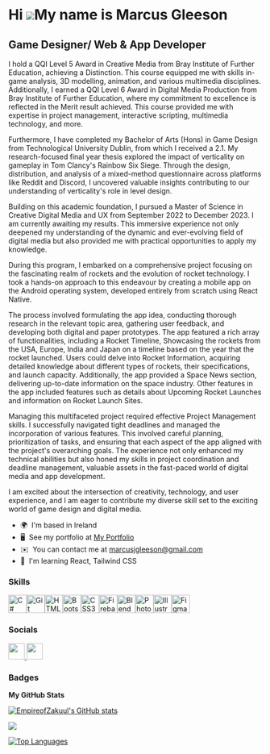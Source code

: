 Hi ![](https://user-images.githubusercontent.com/18350557/176309783-0785949b-9127-417c-8b55-ab5a4333674e.gif)My name is Marcus Gleeson
======================================================================================================================================

Game Designer/ Web & App Developer
----------------------------------

I hold a QQI Level 5 Award in Creative Media from Bray Institute of Further Education, achieving a Distinction. This course equipped me with skills in-game analysis, 3D modelling, animation, and various multimedia disciplines. Additionally, I earned a QQI Level 6 Award in Digital Media Production from Bray Institute of Further Education, where my commitment to excellence is reflected in the Merit result achieved. This course provided me with expertise in project management, interactive scripting, multimedia technology, and more.

Furthermore, I have completed my Bachelor of Arts (Hons) in Game Design from Technological University Dublin, from which I received a 2.1. My research-focused final year thesis explored the impact of verticality on gameplay in Tom Clancy's Rainbow Six Siege. Through the design, distribution, and analysis of a mixed-method questionnaire across platforms like Reddit and Discord, I uncovered valuable insights contributing to our understanding of verticality's role in level design.

Building on this academic foundation, I pursued a Master of Science in Creative Digital Media and UX from September 2022 to December 2023. I am currently awaiting my results. This immersive experience not only deepened my understanding of the dynamic and ever-evolving field of digital media but also provided me with practical opportunities to apply my knowledge.

During this program, I embarked on a comprehensive project focusing on the fascinating realm of rockets and the evolution of rocket technology. I took a hands-on approach to this endeavour by creating a mobile app on the Android operating system, developed entirely from scratch using React Native.

The process involved formulating the app idea, conducting thorough research in the relevant topic area, gathering user feedback, and developing both digital and paper prototypes. The app featured a rich array of functionalities, including a Rocket Timeline, Showcasing the rockets from the USA, Europe, India and Japan on a timeline based on the year that the rocket launched. Users could delve into Rocket Information, acquiring detailed knowledge about different types of rockets, their specifications, and launch capacity. Additionally, the app provided a Space News section, delivering up-to-date information on the space industry. Other features in the app included features such as details about Upcoming Rocket Launches and information on Rocket Launch Sites.

Managing this multifaceted project required effective Project Management skills. I successfully navigated tight deadlines and managed the incorporation of various features. This involved careful planning, prioritization of tasks, and ensuring that each aspect of the app aligned with the project's overarching goals. The experience not only enhanced my technical abilities but also honed my skills in project coordination and deadline management, valuable assets in the fast-paced world of digital media and app development.

I am excited about the intersection of creativity, technology, and user experience, and I am eager to contribute my diverse skill set to the exciting world of game design and digital media.

* 🌍  I'm based in Ireland
* 🖥️  See my portfolio at [My Portfolio](http://marcusgleeson.artstation.com/)
* ✉️  You can contact me at [marcusjgleeson@gmail.com](mailto:marcusjgleeson@gmail.com)
* 🧠  I'm learning React, Tailwind CSS

### Skills


<p align="left">
<a href="https://docs.microsoft.com/en-us/dotnet/csharp/" target="_blank" rel="noreferrer"><img src="https://raw.githubusercontent.com/danielcranney/readme-generator/main/public/icons/skills/csharp-colored.svg" width="36" height="36" alt="C#" /></a><a href="https://git-scm.com/" target="_blank" rel="noreferrer"><img src="https://raw.githubusercontent.com/danielcranney/readme-generator/main/public/icons/skills/git-colored.svg" width="36" height="36" alt="Git" /></a><a href="https://developer.mozilla.org/en-US/docs/Glossary/HTML5" target="_blank" rel="noreferrer"><img src="https://raw.githubusercontent.com/danielcranney/readme-generator/main/public/icons/skills/html5-colored.svg" width="36" height="36" alt="HTML5" /></a><a href="https://getbootstrap.com/" target="_blank" rel="noreferrer"><img src="https://raw.githubusercontent.com/danielcranney/readme-generator/main/public/icons/skills/bootstrap-colored.svg" width="36" height="36" alt="Bootstrap" /></a><a href="https://www.w3.org/TR/CSS/#css" target="_blank" rel="noreferrer"><img src="https://raw.githubusercontent.com/danielcranney/readme-generator/main/public/icons/skills/css3-colored.svg" width="36" height="36" alt="CSS3" /></a><a href="https://firebase.google.com/" target="_blank" rel="noreferrer"><img src="https://raw.githubusercontent.com/danielcranney/readme-generator/main/public/icons/skills/firebase-colored.svg" width="36" height="36" alt="Firebase" /></a><a href="https://www.blender.org/" target="_blank" rel="noreferrer"><img src="https://raw.githubusercontent.com/danielcranney/readme-generator/main/public/icons/skills/blender-colored.svg" width="36" height="36" alt="Blender" /></a><a href="https://www.adobe.com/uk/products/photoshop.html" target="_blank" rel="noreferrer"><img src="https://raw.githubusercontent.com/danielcranney/readme-generator/main/public/icons/skills/photoshop-colored.svg" width="36" height="36" alt="Photoshop" /></a><a href="https://www.adobe.com/uk/products/illustrator.html" target="_blank" rel="noreferrer"><img src="https://raw.githubusercontent.com/danielcranney/readme-generator/main/public/icons/skills/illustrator-colored.svg" width="36" height="36" alt="Illustrator" /></a><a href="https://www.figma.com/" target="_blank" rel="noreferrer"><img src="https://raw.githubusercontent.com/danielcranney/readme-generator/main/public/icons/skills/figma-colored.svg" width="36" height="36" alt="Figma" /></a>
</p>


### Socials

<p align="left"> <a href="https://www.github.com/EmpireofZakuul" target="_blank" rel="noreferrer"> <picture> <source media="(prefers-color-scheme: dark)" srcset="https://raw.githubusercontent.com/danielcranney/readme-generator/main/public/icons/socials/github-dark.svg" /> <source media="(prefers-color-scheme: light)" srcset="https://raw.githubusercontent.com/danielcranney/readme-generator/main/public/icons/socials/github.svg" /> <img src="https://raw.githubusercontent.com/danielcranney/readme-generator/main/public/icons/socials/github.svg" width="32" height="32" /> </picture> </a> <a href="https://www.linkedin.com/in/Marcus Gleeson" target="_blank" rel="noreferrer"> <picture> <source media="(prefers-color-scheme: dark)" srcset="https://raw.githubusercontent.com/danielcranney/readme-generator/main/public/icons/socials/linkedin-dark.svg" /> <source media="(prefers-color-scheme: light)" srcset="https://raw.githubusercontent.com/danielcranney/readme-generator/main/public/icons/socials/linkedin.svg" /> <img src="https://raw.githubusercontent.com/danielcranney/readme-generator/main/public/icons/socials/linkedin.svg" width="32" height="32" /> </picture> </a></p>

### Badges

<b>My GitHub Stats</b>

<a href="http://www.github.com/EmpireofZakuul"><img src="https://github-readme-stats.vercel.app/api?username=EmpireofZakuul&show_icons=true&hide=&count_private=true&title_color=0891b2&text_color=ffffff&icon_color=0891b2&bg_color=0f172a&hide_border=true&show_icons=true" alt="EmpireofZakuul's GitHub stats" /></a>

<a href="http://www.github.com/EmpireofZakuul"><img src="https://github-readme-streak-stats.herokuapp.com/?user=EmpireofZakuul&stroke=ffffff&background=0f172a&ring=0891b2&fire=0891b2&currStreakNum=ffffff&currStreakLabel=0891b2&sideNums=ffffff&sideLabels=ffffff&dates=ffffff&hide_border=true" /></a>

<a href="https://github.com/EmpireofZakuul" align="left"><img src="https://github-readme-stats.vercel.app/api/top-langs/?username=EmpireofZakuul&langs_count=10&title_color=0891b2&text_color=ffffff&icon_color=0891b2&bg_color=0f172a&hide_border=true&locale=en&custom_title=Top%20%Languages" alt="Top Languages" /></a>
